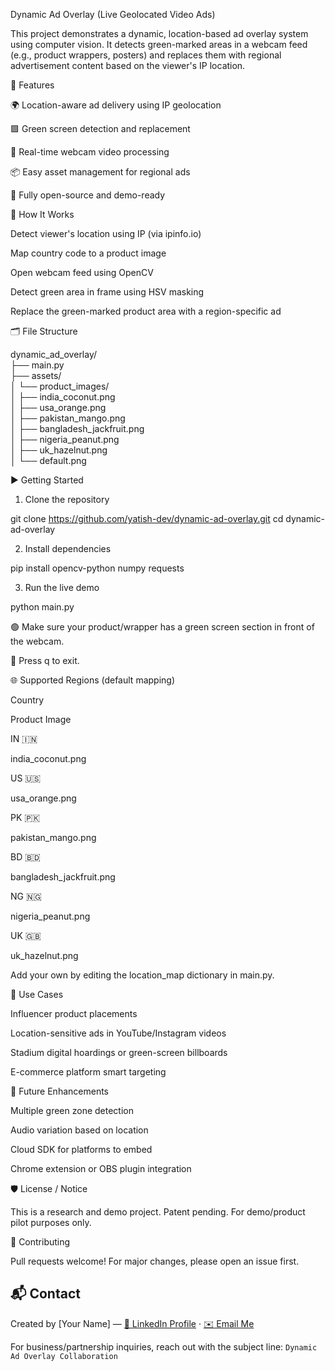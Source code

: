 Dynamic Ad Overlay (Live Geolocated Video Ads)

This project demonstrates a dynamic, location-based ad overlay system using computer vision. It detects green-marked areas in a webcam feed (e.g., product wrappers, posters) and replaces them with regional advertisement content based on the viewer's IP location.

🚀 Features

🌍 Location-aware ad delivery using IP geolocation

🟩 Green screen detection and replacement

🎥 Real-time webcam video processing

📦 Easy asset management for regional ads

📌 Fully open-source and demo-ready

🧠 How It Works

Detect viewer's location using IP (via ipinfo.io)

Map country code to a product image

Open webcam feed using OpenCV

Detect green area in frame using HSV masking

Replace the green-marked product area with a region-specific ad

🗂️ File Structure

dynamic_ad_overlay/<br>
├── main.py<br>
├── assets/<br>
│   └── product_images/<br>
│       ├── india_coconut.png<br>
│       ├── usa_orange.png<br>
│       ├── pakistan_mango.png<br>
│       ├── bangladesh_jackfruit.png<br>
│       ├── nigeria_peanut.png<br>
│       ├── uk_hazelnut.png<br>
│       └── default.png<br>

▶️ Getting Started

1. Clone the repository

git clone https://github.com/yatish-dev/dynamic-ad-overlay.git
cd dynamic-ad-overlay

2. Install dependencies

pip install opencv-python numpy requests

3. Run the live demo

python main.py

🟢 Make sure your product/wrapper has a green screen section in front of the webcam.

🔴 Press q to exit.

🌐 Supported Regions (default mapping)

Country

Product Image

IN 🇮🇳

india_coconut.png

US 🇺🇸

usa_orange.png

PK 🇵🇰

pakistan_mango.png

BD 🇧🇩

bangladesh_jackfruit.png

NG 🇳🇬

nigeria_peanut.png

UK 🇬🇧

uk_hazelnut.png

Add your own by editing the location_map dictionary in main.py.

📌 Use Cases

Influencer product placements

Location-sensitive ads in YouTube/Instagram videos

Stadium digital hoardings or green-screen billboards

E-commerce platform smart targeting

🧩 Future Enhancements

Multiple green zone detection

Audio variation based on location

Cloud SDK for platforms to embed

Chrome extension or OBS plugin integration

🛡️ License / Notice

This is a research and demo project. Patent pending. For demo/product pilot purposes only.

🤝 Contributing

Pull requests welcome! For major changes, please open an issue first.

## 📬 Contact  
Created by [Your Name] — [🔗 LinkedIn Profile]([https://linkedin.com/in/yourprofile](https://www.linkedin.com/in/yatish-jobanputra-711468362/)) · [✉️ Email Me](mailto:yatishjobanputra@outlook.com)

For business/partnership inquiries, reach out with the subject line: `Dynamic Ad Overlay Collaboration`
